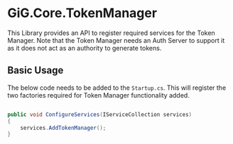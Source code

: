 ﻿# GiG.Core.TokenManager

This Library provides an API to register required services for the Token Manager. Note that the Token Manager needs an Auth Server to support it as it does not 
act as an authority to generate tokens.

## Basic Usage

The below code needs to be added to the `Startup.cs`. This will register the two factories required for Token Manager functionality added.

```csharp

public void ConfigureServices(IServiceCollection services)
{
    services.AddTokenManager();
}

```